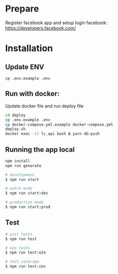 # Prepare

Register facebook app and setup login facebook: https://developers.facebook.com/

# Installation

## Update ENV

```
cp .env.example .env
```

## Run with docker:

Update docker file and run deploy file

```bash
cd deploy
cp .env.example .env
cp docker-compose.yml.example docker-compose.yml
deploy.sh
docker exec -it lc_api bash & yarn db:push
```

## Running the app local

```bash
npm install
npm run generate

# development
$ npm run start

# watch mode
$ npm run start:dev

# production mode
$ npm run start:prod
```

## Test

```bash
# unit tests
$ npm run test

# e2e tests
$ npm run test:e2e

# test coverage
$ npm run test:cov
```
